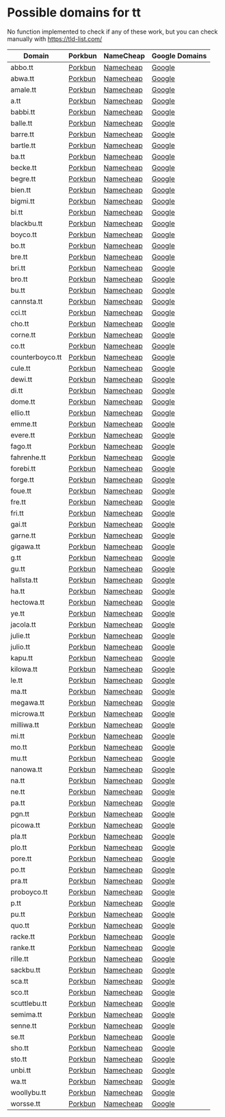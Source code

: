 # Possible domains for tt

No function implemented to check if any of these work, but you can check manually with https://tld-list.com/

| Domain | Porkbun | NameCheap | Google Domains |
|---|---|---|---|
| abbo.tt | [Porkbun](https://porkbun.com/checkout/search?prb=e814663da1&tlds=&idnLanguage=&search=search&q=abbo.tt) | [Namecheap](https://www.namecheap.com/domains/registration/results/?domain=abbo.tt) | [Google](https://domains.google.com/registrar/search?searchTerm=abbo.tt) |
| abwa.tt | [Porkbun](https://porkbun.com/checkout/search?prb=e814663da1&tlds=&idnLanguage=&search=search&q=abwa.tt) | [Namecheap](https://www.namecheap.com/domains/registration/results/?domain=abwa.tt) | [Google](https://domains.google.com/registrar/search?searchTerm=abwa.tt) |
| amale.tt | [Porkbun](https://porkbun.com/checkout/search?prb=e814663da1&tlds=&idnLanguage=&search=search&q=amale.tt) | [Namecheap](https://www.namecheap.com/domains/registration/results/?domain=amale.tt) | [Google](https://domains.google.com/registrar/search?searchTerm=amale.tt) |
| a.tt | [Porkbun](https://porkbun.com/checkout/search?prb=e814663da1&tlds=&idnLanguage=&search=search&q=a.tt) | [Namecheap](https://www.namecheap.com/domains/registration/results/?domain=a.tt) | [Google](https://domains.google.com/registrar/search?searchTerm=a.tt) |
| babbi.tt | [Porkbun](https://porkbun.com/checkout/search?prb=e814663da1&tlds=&idnLanguage=&search=search&q=babbi.tt) | [Namecheap](https://www.namecheap.com/domains/registration/results/?domain=babbi.tt) | [Google](https://domains.google.com/registrar/search?searchTerm=babbi.tt) |
| balle.tt | [Porkbun](https://porkbun.com/checkout/search?prb=e814663da1&tlds=&idnLanguage=&search=search&q=balle.tt) | [Namecheap](https://www.namecheap.com/domains/registration/results/?domain=balle.tt) | [Google](https://domains.google.com/registrar/search?searchTerm=balle.tt) |
| barre.tt | [Porkbun](https://porkbun.com/checkout/search?prb=e814663da1&tlds=&idnLanguage=&search=search&q=barre.tt) | [Namecheap](https://www.namecheap.com/domains/registration/results/?domain=barre.tt) | [Google](https://domains.google.com/registrar/search?searchTerm=barre.tt) |
| bartle.tt | [Porkbun](https://porkbun.com/checkout/search?prb=e814663da1&tlds=&idnLanguage=&search=search&q=bartle.tt) | [Namecheap](https://www.namecheap.com/domains/registration/results/?domain=bartle.tt) | [Google](https://domains.google.com/registrar/search?searchTerm=bartle.tt) |
| ba.tt | [Porkbun](https://porkbun.com/checkout/search?prb=e814663da1&tlds=&idnLanguage=&search=search&q=ba.tt) | [Namecheap](https://www.namecheap.com/domains/registration/results/?domain=ba.tt) | [Google](https://domains.google.com/registrar/search?searchTerm=ba.tt) |
| becke.tt | [Porkbun](https://porkbun.com/checkout/search?prb=e814663da1&tlds=&idnLanguage=&search=search&q=becke.tt) | [Namecheap](https://www.namecheap.com/domains/registration/results/?domain=becke.tt) | [Google](https://domains.google.com/registrar/search?searchTerm=becke.tt) |
| begre.tt | [Porkbun](https://porkbun.com/checkout/search?prb=e814663da1&tlds=&idnLanguage=&search=search&q=begre.tt) | [Namecheap](https://www.namecheap.com/domains/registration/results/?domain=begre.tt) | [Google](https://domains.google.com/registrar/search?searchTerm=begre.tt) |
| bien.tt | [Porkbun](https://porkbun.com/checkout/search?prb=e814663da1&tlds=&idnLanguage=&search=search&q=bien.tt) | [Namecheap](https://www.namecheap.com/domains/registration/results/?domain=bien.tt) | [Google](https://domains.google.com/registrar/search?searchTerm=bien.tt) |
| bigmi.tt | [Porkbun](https://porkbun.com/checkout/search?prb=e814663da1&tlds=&idnLanguage=&search=search&q=bigmi.tt) | [Namecheap](https://www.namecheap.com/domains/registration/results/?domain=bigmi.tt) | [Google](https://domains.google.com/registrar/search?searchTerm=bigmi.tt) |
| bi.tt | [Porkbun](https://porkbun.com/checkout/search?prb=e814663da1&tlds=&idnLanguage=&search=search&q=bi.tt) | [Namecheap](https://www.namecheap.com/domains/registration/results/?domain=bi.tt) | [Google](https://domains.google.com/registrar/search?searchTerm=bi.tt) |
| blackbu.tt | [Porkbun](https://porkbun.com/checkout/search?prb=e814663da1&tlds=&idnLanguage=&search=search&q=blackbu.tt) | [Namecheap](https://www.namecheap.com/domains/registration/results/?domain=blackbu.tt) | [Google](https://domains.google.com/registrar/search?searchTerm=blackbu.tt) |
| boyco.tt | [Porkbun](https://porkbun.com/checkout/search?prb=e814663da1&tlds=&idnLanguage=&search=search&q=boyco.tt) | [Namecheap](https://www.namecheap.com/domains/registration/results/?domain=boyco.tt) | [Google](https://domains.google.com/registrar/search?searchTerm=boyco.tt) |
| bo.tt | [Porkbun](https://porkbun.com/checkout/search?prb=e814663da1&tlds=&idnLanguage=&search=search&q=bo.tt) | [Namecheap](https://www.namecheap.com/domains/registration/results/?domain=bo.tt) | [Google](https://domains.google.com/registrar/search?searchTerm=bo.tt) |
| bre.tt | [Porkbun](https://porkbun.com/checkout/search?prb=e814663da1&tlds=&idnLanguage=&search=search&q=bre.tt) | [Namecheap](https://www.namecheap.com/domains/registration/results/?domain=bre.tt) | [Google](https://domains.google.com/registrar/search?searchTerm=bre.tt) |
| bri.tt | [Porkbun](https://porkbun.com/checkout/search?prb=e814663da1&tlds=&idnLanguage=&search=search&q=bri.tt) | [Namecheap](https://www.namecheap.com/domains/registration/results/?domain=bri.tt) | [Google](https://domains.google.com/registrar/search?searchTerm=bri.tt) |
| bro.tt | [Porkbun](https://porkbun.com/checkout/search?prb=e814663da1&tlds=&idnLanguage=&search=search&q=bro.tt) | [Namecheap](https://www.namecheap.com/domains/registration/results/?domain=bro.tt) | [Google](https://domains.google.com/registrar/search?searchTerm=bro.tt) |
| bu.tt | [Porkbun](https://porkbun.com/checkout/search?prb=e814663da1&tlds=&idnLanguage=&search=search&q=bu.tt) | [Namecheap](https://www.namecheap.com/domains/registration/results/?domain=bu.tt) | [Google](https://domains.google.com/registrar/search?searchTerm=bu.tt) |
| cannsta.tt | [Porkbun](https://porkbun.com/checkout/search?prb=e814663da1&tlds=&idnLanguage=&search=search&q=cannsta.tt) | [Namecheap](https://www.namecheap.com/domains/registration/results/?domain=cannsta.tt) | [Google](https://domains.google.com/registrar/search?searchTerm=cannsta.tt) |
| cci.tt | [Porkbun](https://porkbun.com/checkout/search?prb=e814663da1&tlds=&idnLanguage=&search=search&q=cci.tt) | [Namecheap](https://www.namecheap.com/domains/registration/results/?domain=cci.tt) | [Google](https://domains.google.com/registrar/search?searchTerm=cci.tt) |
| cho.tt | [Porkbun](https://porkbun.com/checkout/search?prb=e814663da1&tlds=&idnLanguage=&search=search&q=cho.tt) | [Namecheap](https://www.namecheap.com/domains/registration/results/?domain=cho.tt) | [Google](https://domains.google.com/registrar/search?searchTerm=cho.tt) |
| corne.tt | [Porkbun](https://porkbun.com/checkout/search?prb=e814663da1&tlds=&idnLanguage=&search=search&q=corne.tt) | [Namecheap](https://www.namecheap.com/domains/registration/results/?domain=corne.tt) | [Google](https://domains.google.com/registrar/search?searchTerm=corne.tt) |
| co.tt | [Porkbun](https://porkbun.com/checkout/search?prb=e814663da1&tlds=&idnLanguage=&search=search&q=co.tt) | [Namecheap](https://www.namecheap.com/domains/registration/results/?domain=co.tt) | [Google](https://domains.google.com/registrar/search?searchTerm=co.tt) |
| counterboyco.tt | [Porkbun](https://porkbun.com/checkout/search?prb=e814663da1&tlds=&idnLanguage=&search=search&q=counterboyco.tt) | [Namecheap](https://www.namecheap.com/domains/registration/results/?domain=counterboyco.tt) | [Google](https://domains.google.com/registrar/search?searchTerm=counterboyco.tt) |
| cule.tt | [Porkbun](https://porkbun.com/checkout/search?prb=e814663da1&tlds=&idnLanguage=&search=search&q=cule.tt) | [Namecheap](https://www.namecheap.com/domains/registration/results/?domain=cule.tt) | [Google](https://domains.google.com/registrar/search?searchTerm=cule.tt) |
| dewi.tt | [Porkbun](https://porkbun.com/checkout/search?prb=e814663da1&tlds=&idnLanguage=&search=search&q=dewi.tt) | [Namecheap](https://www.namecheap.com/domains/registration/results/?domain=dewi.tt) | [Google](https://domains.google.com/registrar/search?searchTerm=dewi.tt) |
| di.tt | [Porkbun](https://porkbun.com/checkout/search?prb=e814663da1&tlds=&idnLanguage=&search=search&q=di.tt) | [Namecheap](https://www.namecheap.com/domains/registration/results/?domain=di.tt) | [Google](https://domains.google.com/registrar/search?searchTerm=di.tt) |
| dome.tt | [Porkbun](https://porkbun.com/checkout/search?prb=e814663da1&tlds=&idnLanguage=&search=search&q=dome.tt) | [Namecheap](https://www.namecheap.com/domains/registration/results/?domain=dome.tt) | [Google](https://domains.google.com/registrar/search?searchTerm=dome.tt) |
| ellio.tt | [Porkbun](https://porkbun.com/checkout/search?prb=e814663da1&tlds=&idnLanguage=&search=search&q=ellio.tt) | [Namecheap](https://www.namecheap.com/domains/registration/results/?domain=ellio.tt) | [Google](https://domains.google.com/registrar/search?searchTerm=ellio.tt) |
| emme.tt | [Porkbun](https://porkbun.com/checkout/search?prb=e814663da1&tlds=&idnLanguage=&search=search&q=emme.tt) | [Namecheap](https://www.namecheap.com/domains/registration/results/?domain=emme.tt) | [Google](https://domains.google.com/registrar/search?searchTerm=emme.tt) |
| evere.tt | [Porkbun](https://porkbun.com/checkout/search?prb=e814663da1&tlds=&idnLanguage=&search=search&q=evere.tt) | [Namecheap](https://www.namecheap.com/domains/registration/results/?domain=evere.tt) | [Google](https://domains.google.com/registrar/search?searchTerm=evere.tt) |
| fago.tt | [Porkbun](https://porkbun.com/checkout/search?prb=e814663da1&tlds=&idnLanguage=&search=search&q=fago.tt) | [Namecheap](https://www.namecheap.com/domains/registration/results/?domain=fago.tt) | [Google](https://domains.google.com/registrar/search?searchTerm=fago.tt) |
| fahrenhe.tt | [Porkbun](https://porkbun.com/checkout/search?prb=e814663da1&tlds=&idnLanguage=&search=search&q=fahrenhe.tt) | [Namecheap](https://www.namecheap.com/domains/registration/results/?domain=fahrenhe.tt) | [Google](https://domains.google.com/registrar/search?searchTerm=fahrenhe.tt) |
| forebi.tt | [Porkbun](https://porkbun.com/checkout/search?prb=e814663da1&tlds=&idnLanguage=&search=search&q=forebi.tt) | [Namecheap](https://www.namecheap.com/domains/registration/results/?domain=forebi.tt) | [Google](https://domains.google.com/registrar/search?searchTerm=forebi.tt) |
| forge.tt | [Porkbun](https://porkbun.com/checkout/search?prb=e814663da1&tlds=&idnLanguage=&search=search&q=forge.tt) | [Namecheap](https://www.namecheap.com/domains/registration/results/?domain=forge.tt) | [Google](https://domains.google.com/registrar/search?searchTerm=forge.tt) |
| foue.tt | [Porkbun](https://porkbun.com/checkout/search?prb=e814663da1&tlds=&idnLanguage=&search=search&q=foue.tt) | [Namecheap](https://www.namecheap.com/domains/registration/results/?domain=foue.tt) | [Google](https://domains.google.com/registrar/search?searchTerm=foue.tt) |
| fre.tt | [Porkbun](https://porkbun.com/checkout/search?prb=e814663da1&tlds=&idnLanguage=&search=search&q=fre.tt) | [Namecheap](https://www.namecheap.com/domains/registration/results/?domain=fre.tt) | [Google](https://domains.google.com/registrar/search?searchTerm=fre.tt) |
| fri.tt | [Porkbun](https://porkbun.com/checkout/search?prb=e814663da1&tlds=&idnLanguage=&search=search&q=fri.tt) | [Namecheap](https://www.namecheap.com/domains/registration/results/?domain=fri.tt) | [Google](https://domains.google.com/registrar/search?searchTerm=fri.tt) |
| gai.tt | [Porkbun](https://porkbun.com/checkout/search?prb=e814663da1&tlds=&idnLanguage=&search=search&q=gai.tt) | [Namecheap](https://www.namecheap.com/domains/registration/results/?domain=gai.tt) | [Google](https://domains.google.com/registrar/search?searchTerm=gai.tt) |
| garne.tt | [Porkbun](https://porkbun.com/checkout/search?prb=e814663da1&tlds=&idnLanguage=&search=search&q=garne.tt) | [Namecheap](https://www.namecheap.com/domains/registration/results/?domain=garne.tt) | [Google](https://domains.google.com/registrar/search?searchTerm=garne.tt) |
| gigawa.tt | [Porkbun](https://porkbun.com/checkout/search?prb=e814663da1&tlds=&idnLanguage=&search=search&q=gigawa.tt) | [Namecheap](https://www.namecheap.com/domains/registration/results/?domain=gigawa.tt) | [Google](https://domains.google.com/registrar/search?searchTerm=gigawa.tt) |
| g.tt | [Porkbun](https://porkbun.com/checkout/search?prb=e814663da1&tlds=&idnLanguage=&search=search&q=g.tt) | [Namecheap](https://www.namecheap.com/domains/registration/results/?domain=g.tt) | [Google](https://domains.google.com/registrar/search?searchTerm=g.tt) |
| gu.tt | [Porkbun](https://porkbun.com/checkout/search?prb=e814663da1&tlds=&idnLanguage=&search=search&q=gu.tt) | [Namecheap](https://www.namecheap.com/domains/registration/results/?domain=gu.tt) | [Google](https://domains.google.com/registrar/search?searchTerm=gu.tt) |
| hallsta.tt | [Porkbun](https://porkbun.com/checkout/search?prb=e814663da1&tlds=&idnLanguage=&search=search&q=hallsta.tt) | [Namecheap](https://www.namecheap.com/domains/registration/results/?domain=hallsta.tt) | [Google](https://domains.google.com/registrar/search?searchTerm=hallsta.tt) |
| ha.tt | [Porkbun](https://porkbun.com/checkout/search?prb=e814663da1&tlds=&idnLanguage=&search=search&q=ha.tt) | [Namecheap](https://www.namecheap.com/domains/registration/results/?domain=ha.tt) | [Google](https://domains.google.com/registrar/search?searchTerm=ha.tt) |
| hectowa.tt | [Porkbun](https://porkbun.com/checkout/search?prb=e814663da1&tlds=&idnLanguage=&search=search&q=hectowa.tt) | [Namecheap](https://www.namecheap.com/domains/registration/results/?domain=hectowa.tt) | [Google](https://domains.google.com/registrar/search?searchTerm=hectowa.tt) |
| ye.tt | [Porkbun](https://porkbun.com/checkout/search?prb=e814663da1&tlds=&idnLanguage=&search=search&q=ye.tt) | [Namecheap](https://www.namecheap.com/domains/registration/results/?domain=ye.tt) | [Google](https://domains.google.com/registrar/search?searchTerm=ye.tt) |
| jacola.tt | [Porkbun](https://porkbun.com/checkout/search?prb=e814663da1&tlds=&idnLanguage=&search=search&q=jacola.tt) | [Namecheap](https://www.namecheap.com/domains/registration/results/?domain=jacola.tt) | [Google](https://domains.google.com/registrar/search?searchTerm=jacola.tt) |
| julie.tt | [Porkbun](https://porkbun.com/checkout/search?prb=e814663da1&tlds=&idnLanguage=&search=search&q=julie.tt) | [Namecheap](https://www.namecheap.com/domains/registration/results/?domain=julie.tt) | [Google](https://domains.google.com/registrar/search?searchTerm=julie.tt) |
| julio.tt | [Porkbun](https://porkbun.com/checkout/search?prb=e814663da1&tlds=&idnLanguage=&search=search&q=julio.tt) | [Namecheap](https://www.namecheap.com/domains/registration/results/?domain=julio.tt) | [Google](https://domains.google.com/registrar/search?searchTerm=julio.tt) |
| kapu.tt | [Porkbun](https://porkbun.com/checkout/search?prb=e814663da1&tlds=&idnLanguage=&search=search&q=kapu.tt) | [Namecheap](https://www.namecheap.com/domains/registration/results/?domain=kapu.tt) | [Google](https://domains.google.com/registrar/search?searchTerm=kapu.tt) |
| kilowa.tt | [Porkbun](https://porkbun.com/checkout/search?prb=e814663da1&tlds=&idnLanguage=&search=search&q=kilowa.tt) | [Namecheap](https://www.namecheap.com/domains/registration/results/?domain=kilowa.tt) | [Google](https://domains.google.com/registrar/search?searchTerm=kilowa.tt) |
| le.tt | [Porkbun](https://porkbun.com/checkout/search?prb=e814663da1&tlds=&idnLanguage=&search=search&q=le.tt) | [Namecheap](https://www.namecheap.com/domains/registration/results/?domain=le.tt) | [Google](https://domains.google.com/registrar/search?searchTerm=le.tt) |
| ma.tt | [Porkbun](https://porkbun.com/checkout/search?prb=e814663da1&tlds=&idnLanguage=&search=search&q=ma.tt) | [Namecheap](https://www.namecheap.com/domains/registration/results/?domain=ma.tt) | [Google](https://domains.google.com/registrar/search?searchTerm=ma.tt) |
| megawa.tt | [Porkbun](https://porkbun.com/checkout/search?prb=e814663da1&tlds=&idnLanguage=&search=search&q=megawa.tt) | [Namecheap](https://www.namecheap.com/domains/registration/results/?domain=megawa.tt) | [Google](https://domains.google.com/registrar/search?searchTerm=megawa.tt) |
| microwa.tt | [Porkbun](https://porkbun.com/checkout/search?prb=e814663da1&tlds=&idnLanguage=&search=search&q=microwa.tt) | [Namecheap](https://www.namecheap.com/domains/registration/results/?domain=microwa.tt) | [Google](https://domains.google.com/registrar/search?searchTerm=microwa.tt) |
| milliwa.tt | [Porkbun](https://porkbun.com/checkout/search?prb=e814663da1&tlds=&idnLanguage=&search=search&q=milliwa.tt) | [Namecheap](https://www.namecheap.com/domains/registration/results/?domain=milliwa.tt) | [Google](https://domains.google.com/registrar/search?searchTerm=milliwa.tt) |
| mi.tt | [Porkbun](https://porkbun.com/checkout/search?prb=e814663da1&tlds=&idnLanguage=&search=search&q=mi.tt) | [Namecheap](https://www.namecheap.com/domains/registration/results/?domain=mi.tt) | [Google](https://domains.google.com/registrar/search?searchTerm=mi.tt) |
| mo.tt | [Porkbun](https://porkbun.com/checkout/search?prb=e814663da1&tlds=&idnLanguage=&search=search&q=mo.tt) | [Namecheap](https://www.namecheap.com/domains/registration/results/?domain=mo.tt) | [Google](https://domains.google.com/registrar/search?searchTerm=mo.tt) |
| mu.tt | [Porkbun](https://porkbun.com/checkout/search?prb=e814663da1&tlds=&idnLanguage=&search=search&q=mu.tt) | [Namecheap](https://www.namecheap.com/domains/registration/results/?domain=mu.tt) | [Google](https://domains.google.com/registrar/search?searchTerm=mu.tt) |
| nanowa.tt | [Porkbun](https://porkbun.com/checkout/search?prb=e814663da1&tlds=&idnLanguage=&search=search&q=nanowa.tt) | [Namecheap](https://www.namecheap.com/domains/registration/results/?domain=nanowa.tt) | [Google](https://domains.google.com/registrar/search?searchTerm=nanowa.tt) |
| na.tt | [Porkbun](https://porkbun.com/checkout/search?prb=e814663da1&tlds=&idnLanguage=&search=search&q=na.tt) | [Namecheap](https://www.namecheap.com/domains/registration/results/?domain=na.tt) | [Google](https://domains.google.com/registrar/search?searchTerm=na.tt) |
| ne.tt | [Porkbun](https://porkbun.com/checkout/search?prb=e814663da1&tlds=&idnLanguage=&search=search&q=ne.tt) | [Namecheap](https://www.namecheap.com/domains/registration/results/?domain=ne.tt) | [Google](https://domains.google.com/registrar/search?searchTerm=ne.tt) |
| pa.tt | [Porkbun](https://porkbun.com/checkout/search?prb=e814663da1&tlds=&idnLanguage=&search=search&q=pa.tt) | [Namecheap](https://www.namecheap.com/domains/registration/results/?domain=pa.tt) | [Google](https://domains.google.com/registrar/search?searchTerm=pa.tt) |
| pgn.tt | [Porkbun](https://porkbun.com/checkout/search?prb=e814663da1&tlds=&idnLanguage=&search=search&q=pgn.tt) | [Namecheap](https://www.namecheap.com/domains/registration/results/?domain=pgn.tt) | [Google](https://domains.google.com/registrar/search?searchTerm=pgn.tt) |
| picowa.tt | [Porkbun](https://porkbun.com/checkout/search?prb=e814663da1&tlds=&idnLanguage=&search=search&q=picowa.tt) | [Namecheap](https://www.namecheap.com/domains/registration/results/?domain=picowa.tt) | [Google](https://domains.google.com/registrar/search?searchTerm=picowa.tt) |
| pla.tt | [Porkbun](https://porkbun.com/checkout/search?prb=e814663da1&tlds=&idnLanguage=&search=search&q=pla.tt) | [Namecheap](https://www.namecheap.com/domains/registration/results/?domain=pla.tt) | [Google](https://domains.google.com/registrar/search?searchTerm=pla.tt) |
| plo.tt | [Porkbun](https://porkbun.com/checkout/search?prb=e814663da1&tlds=&idnLanguage=&search=search&q=plo.tt) | [Namecheap](https://www.namecheap.com/domains/registration/results/?domain=plo.tt) | [Google](https://domains.google.com/registrar/search?searchTerm=plo.tt) |
| pore.tt | [Porkbun](https://porkbun.com/checkout/search?prb=e814663da1&tlds=&idnLanguage=&search=search&q=pore.tt) | [Namecheap](https://www.namecheap.com/domains/registration/results/?domain=pore.tt) | [Google](https://domains.google.com/registrar/search?searchTerm=pore.tt) |
| po.tt | [Porkbun](https://porkbun.com/checkout/search?prb=e814663da1&tlds=&idnLanguage=&search=search&q=po.tt) | [Namecheap](https://www.namecheap.com/domains/registration/results/?domain=po.tt) | [Google](https://domains.google.com/registrar/search?searchTerm=po.tt) |
| pra.tt | [Porkbun](https://porkbun.com/checkout/search?prb=e814663da1&tlds=&idnLanguage=&search=search&q=pra.tt) | [Namecheap](https://www.namecheap.com/domains/registration/results/?domain=pra.tt) | [Google](https://domains.google.com/registrar/search?searchTerm=pra.tt) |
| proboyco.tt | [Porkbun](https://porkbun.com/checkout/search?prb=e814663da1&tlds=&idnLanguage=&search=search&q=proboyco.tt) | [Namecheap](https://www.namecheap.com/domains/registration/results/?domain=proboyco.tt) | [Google](https://domains.google.com/registrar/search?searchTerm=proboyco.tt) |
| p.tt | [Porkbun](https://porkbun.com/checkout/search?prb=e814663da1&tlds=&idnLanguage=&search=search&q=p.tt) | [Namecheap](https://www.namecheap.com/domains/registration/results/?domain=p.tt) | [Google](https://domains.google.com/registrar/search?searchTerm=p.tt) |
| pu.tt | [Porkbun](https://porkbun.com/checkout/search?prb=e814663da1&tlds=&idnLanguage=&search=search&q=pu.tt) | [Namecheap](https://www.namecheap.com/domains/registration/results/?domain=pu.tt) | [Google](https://domains.google.com/registrar/search?searchTerm=pu.tt) |
| quo.tt | [Porkbun](https://porkbun.com/checkout/search?prb=e814663da1&tlds=&idnLanguage=&search=search&q=quo.tt) | [Namecheap](https://www.namecheap.com/domains/registration/results/?domain=quo.tt) | [Google](https://domains.google.com/registrar/search?searchTerm=quo.tt) |
| racke.tt | [Porkbun](https://porkbun.com/checkout/search?prb=e814663da1&tlds=&idnLanguage=&search=search&q=racke.tt) | [Namecheap](https://www.namecheap.com/domains/registration/results/?domain=racke.tt) | [Google](https://domains.google.com/registrar/search?searchTerm=racke.tt) |
| ranke.tt | [Porkbun](https://porkbun.com/checkout/search?prb=e814663da1&tlds=&idnLanguage=&search=search&q=ranke.tt) | [Namecheap](https://www.namecheap.com/domains/registration/results/?domain=ranke.tt) | [Google](https://domains.google.com/registrar/search?searchTerm=ranke.tt) |
| rille.tt | [Porkbun](https://porkbun.com/checkout/search?prb=e814663da1&tlds=&idnLanguage=&search=search&q=rille.tt) | [Namecheap](https://www.namecheap.com/domains/registration/results/?domain=rille.tt) | [Google](https://domains.google.com/registrar/search?searchTerm=rille.tt) |
| sackbu.tt | [Porkbun](https://porkbun.com/checkout/search?prb=e814663da1&tlds=&idnLanguage=&search=search&q=sackbu.tt) | [Namecheap](https://www.namecheap.com/domains/registration/results/?domain=sackbu.tt) | [Google](https://domains.google.com/registrar/search?searchTerm=sackbu.tt) |
| sca.tt | [Porkbun](https://porkbun.com/checkout/search?prb=e814663da1&tlds=&idnLanguage=&search=search&q=sca.tt) | [Namecheap](https://www.namecheap.com/domains/registration/results/?domain=sca.tt) | [Google](https://domains.google.com/registrar/search?searchTerm=sca.tt) |
| sco.tt | [Porkbun](https://porkbun.com/checkout/search?prb=e814663da1&tlds=&idnLanguage=&search=search&q=sco.tt) | [Namecheap](https://www.namecheap.com/domains/registration/results/?domain=sco.tt) | [Google](https://domains.google.com/registrar/search?searchTerm=sco.tt) |
| scuttlebu.tt | [Porkbun](https://porkbun.com/checkout/search?prb=e814663da1&tlds=&idnLanguage=&search=search&q=scuttlebu.tt) | [Namecheap](https://www.namecheap.com/domains/registration/results/?domain=scuttlebu.tt) | [Google](https://domains.google.com/registrar/search?searchTerm=scuttlebu.tt) |
| semima.tt | [Porkbun](https://porkbun.com/checkout/search?prb=e814663da1&tlds=&idnLanguage=&search=search&q=semima.tt) | [Namecheap](https://www.namecheap.com/domains/registration/results/?domain=semima.tt) | [Google](https://domains.google.com/registrar/search?searchTerm=semima.tt) |
| senne.tt | [Porkbun](https://porkbun.com/checkout/search?prb=e814663da1&tlds=&idnLanguage=&search=search&q=senne.tt) | [Namecheap](https://www.namecheap.com/domains/registration/results/?domain=senne.tt) | [Google](https://domains.google.com/registrar/search?searchTerm=senne.tt) |
| se.tt | [Porkbun](https://porkbun.com/checkout/search?prb=e814663da1&tlds=&idnLanguage=&search=search&q=se.tt) | [Namecheap](https://www.namecheap.com/domains/registration/results/?domain=se.tt) | [Google](https://domains.google.com/registrar/search?searchTerm=se.tt) |
| sho.tt | [Porkbun](https://porkbun.com/checkout/search?prb=e814663da1&tlds=&idnLanguage=&search=search&q=sho.tt) | [Namecheap](https://www.namecheap.com/domains/registration/results/?domain=sho.tt) | [Google](https://domains.google.com/registrar/search?searchTerm=sho.tt) |
| sto.tt | [Porkbun](https://porkbun.com/checkout/search?prb=e814663da1&tlds=&idnLanguage=&search=search&q=sto.tt) | [Namecheap](https://www.namecheap.com/domains/registration/results/?domain=sto.tt) | [Google](https://domains.google.com/registrar/search?searchTerm=sto.tt) |
| unbi.tt | [Porkbun](https://porkbun.com/checkout/search?prb=e814663da1&tlds=&idnLanguage=&search=search&q=unbi.tt) | [Namecheap](https://www.namecheap.com/domains/registration/results/?domain=unbi.tt) | [Google](https://domains.google.com/registrar/search?searchTerm=unbi.tt) |
| wa.tt | [Porkbun](https://porkbun.com/checkout/search?prb=e814663da1&tlds=&idnLanguage=&search=search&q=wa.tt) | [Namecheap](https://www.namecheap.com/domains/registration/results/?domain=wa.tt) | [Google](https://domains.google.com/registrar/search?searchTerm=wa.tt) |
| woollybu.tt | [Porkbun](https://porkbun.com/checkout/search?prb=e814663da1&tlds=&idnLanguage=&search=search&q=woollybu.tt) | [Namecheap](https://www.namecheap.com/domains/registration/results/?domain=woollybu.tt) | [Google](https://domains.google.com/registrar/search?searchTerm=woollybu.tt) |
| worsse.tt | [Porkbun](https://porkbun.com/checkout/search?prb=e814663da1&tlds=&idnLanguage=&search=search&q=worsse.tt) | [Namecheap](https://www.namecheap.com/domains/registration/results/?domain=worsse.tt) | [Google](https://domains.google.com/registrar/search?searchTerm=worsse.tt) |
